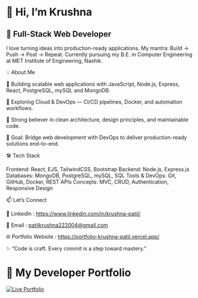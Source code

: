 # 👋 Hi, I’m Krushna

## 🚀 Full-Stack Web Developer 

I love turning ideas into production-ready applications. My mantra: Build → Push → Post → Repeat.
Currently pursuing my B.E. in Computer Engineering at MET Institute of Engineering, Nashik.

💡 About Me

🔭 Building scalable web applications with JavaScript, Node.js, Express, React, PostgreSQL, mySQL and MongoDB.

🌱 Exploring Cloud & DevOps — CI/CD pipelines, Docker, and automation workflows.

🧩 Strong believer in clean architecture, design principles, and maintainable code.

🎯 Goal: Bridge web development with DevOps to deliver production-ready solutions end-to-end.

🛠️ Tech Stack

Frontend: React, EJS, TailwindCSS, Bootstrap
Backend: Node.js, Express.js
Databases: MongoDB, PostgreSQL, mySQL, SQL
Tools & DevOps: Git, GitHub, Docker, REST APIs
Concepts: MVC, CRUD, Authentication, Responsive Design

📫 Let’s Connect

💼 LinkedIn : https://www.linkedin.com/in/krushna-patil/

📧 Email : patilkrushna222004@gmail.com

🌐 Portfolio Website : https://portfolio-krushna-patil.vercel.app/

✨ “Code is craft. Every commit is a step toward mastery.”


# 🚀 My Developer Portfolio  

[![Live Portfolio](https://img.shields.io/badge/Portfolio-Live-green?style=for-the-badge)](https://portfolio-krushna-patil.vercel.app)
